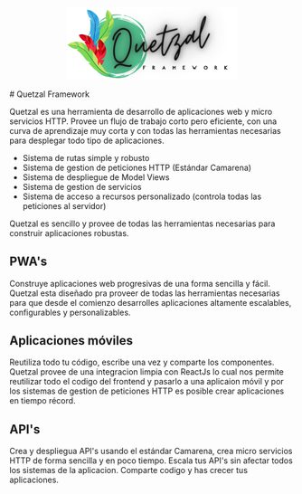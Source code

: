 <p align="center">
    <img src="./storage/imagenes/Quetzal_Framework.png" width="300">
</p>
# Quetzal Framework

Quetzal es una herramienta de desarrollo de aplicaciones web y micro servicios HTTP. Provee un flujo de trabajo corto pero eficiente, con una curva de aprendizaje muy corta y con todas las herramientas necesarias para desplegar todo tipo de aplicaciones.

- Sistema de rutas simple y robusto
- Sistema de gestion de peticiones HTTP (Estándar Camarena)
- Sistema de despliegue de Model Views
- Sistema de gestion de servicios
- Sistema de acceso a recursos personalizado (controla todas las peticiones al servidor)

Quetzal es sencillo y provee de todas las herramientas necesarias para construir aplicaciones robustas.

## PWA's
Construye aplicaciones web progresivas de una forma sencilla y fácil. Quetzal esta diseñado pra proveer de todas las herramientas necesarias para que desde el comienzo desarrolles aplicaciones altamente escalables, configurables y personalizables.

## Aplicaciones móviles
Reutiliza todo tu código, escribe una vez y comparte los componentes. Quetzal provee de una integracion limpia con ReactJs lo cual nos permite reutilizar todo el codigo del frontend y pasarlo a una aplicaion móvil y por los sistemas de gestion de peticiones HTTP es posible crear aplicaciones en tiempo récord.

## API's
Crea y despliegua API's usando el estándar Camarena, crea micro servicios HTTP de forma sencilla y en poco tiempo. Escala tus API's sin afectar todos los sistemas de la aplicacion. Comparte codigo y has crecer tus aplicaciones.